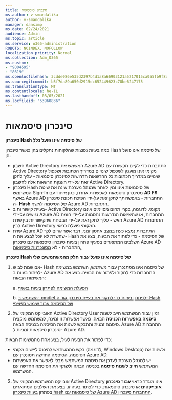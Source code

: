 ```yaml
---
title: סינכרון סיסמאות
ms.author: v-smandalika
author: v-smandalika
manager: dansimp
ms.date: 02/24/2021
audience: Admin
ms.topic: article
ms.service: o365-administration
ROBOTS: NOINDEX, NOFOLLOW
localization_priority: Normal
ms.collection: Adm_O365
ms.custom:
- "9004595"
- "8619"
ms.openlocfilehash: 3cdde086e535d2397b4d1a8a66903121a5217015ca055fb9f8d025b0842f044b
ms.sourcegitcommit: b5f7da89a650d2915dc652449623c78be6247175
ms.translationtype: MT
ms.contentlocale: he-IL
ms.lasthandoff: 08/05/2021
ms.locfileid: "53960836"
---
```

# <a name="password-synchronization"></a>סינכרון סיסמאות

**סינכרון Hash של סיסמה אינו פועל כלל**

כמה בעיות נפוצות שהלקוחות נתקלים בהן כאשר סינכרון Hash של סיסמה אינו פועל הן:

- חשבון Active Directory המשמש את Azure AD התחברות כדי לקיים תקשורת עם  Active Directory  מקומי אינו מוענק לשכפול שינויים במדריך הכתובות ושכפול שינויים במדריך הכתובות כל ההרשאות הדרושות לסינכרון סיסמאות - עליך לתקן זאת על-ידי הענקת הרשאות אלה לחשבון Active Directory.
- סינכרון Hash של סיסמאות אינו זמין לאחר שמנהל  מערכת שינה את שיטת המשתמש Sign-In מסינכרון סיסמאות לאפשרות אחרת, כגון איחוד עם **AD FS** באשף Azure AD התחברות - באפשרותך לתקן זאת על-ידי הפיכת תכונת סינכרון ה- **Hash** של הסיסמה לאשף Azure AD התחברות.
- בעיית קישוריות ב- Active Directory מקומי. לדוגמה, בקרי תחום מסוימים אינם נגישים על-ידי Azure [](https://docs.microsoft.com/azure/active-directory/hybrid/reference-connect-ports) AD התחברות, או שהיציאות הנדרשות נחסמות על-ידי חומת האש - עליך לתקן זאת על-ידי הבטחת שהקישוריות בין שרת Azure AD התחברות לבין Active Directory המקומי פועלת כראוי.
- שרת Azure AD התחברות נמצא כעת במצב אחסון זמני, דבר אשר יגרום לכך שהשרת לא יוכל לבצע את ה- Hash של הסיסמה - כדי לפתור את הבעיה, בצע את השלבים המתוארים בסעיף פתרון בעיות סינכרון סיסמאות עם סינכרון Azure AD התחברות - לא [מסונכרנות סיסמאות.](https://docs.microsoft.com/azure/active-directory/hybrid/tshoot-connect-password-hash-synchronization)

**סינכרון Hash של סיסמה אינו פועל עבור חלק מהמשתמשים שלי**

1. אם שמת לב ש- Hash של סיסמה אינו  מסתנכרן עבור משתמש, השתמש במשימה לפתור בעיות ב- Azure AD התחברות כדי לחקור ולפתור את הבעיה. בצע את המשימות הבאות:

    a. [הפעלת המשימה לפתרון בעיות באשף](https://docs.microsoft.com/azure/active-directory/hybrid/tshoot-connect-objectsync)

    b. [השתמש ב- cmdlet לפתרון בעיות כדי לחקור את בעיית סינכרון קוד ה- Hash של הסיסמה עבור שימוש ספציפי](https://docs.microsoft.com/azure/active-directory/hybrid/tshoot-connect-password-hash-synchronization)

2. האובייקט המקומי של Active Directory User זמין עבור המשתמש חייב לשנות **סיסמה באפשרות הכניסה** הבאה. כאשר אפשרות זו זמינה, למשתמש מוקצית סיסמה זמנית ותתבקש לשנות את הסיסמה בכניסה הבאה. Azure AD התחברות סינכרון סיסמאות זמניות ל- Azure AD.

כדי לפתור את הבעיה לעיל, בצע אחת מהמשימות הבאות:

- בקש מהמשתמש להיכנס ליישום מקומי (לדוגמה, Windows Desktop) ולשנות את הסיסמה. הסיסמה החדשה תסונכרן עם Azure AD.
- יש למנהל מערכת לעדכן את סיסמת המשתמש מבלי לאפשר את האפשרות המשתמש **חייב לשנות סיסמה** בכניסה הבאה ולשתף את הסיסמה החדשה עם המשתמש.

3. אובייקט המשתמש המקומי של Active Directory אינו מוגדר כראוי **עבור סינכרון אובייקטים** או סינכרון סיסמאות. כדי לפתור בעיה זו, בצע את השלבים המתוארים בפתרון [בעיות סינכרון hash של סיסמאות עם Azure AD התחברות סינכרון](https://docs.microsoft.com/azure/active-directory/hybrid/tshoot-connect-password-hash-synchronization).







